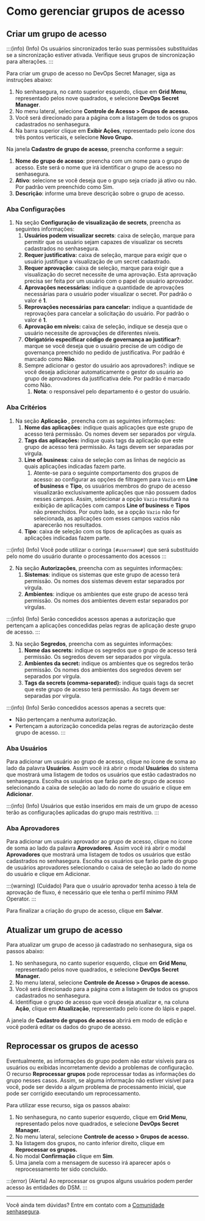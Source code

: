 # Como gerenciar grupos de acesso

## Criar um grupo de acesso

:::(info) (Info)
Os usuários sincronizados terão suas permissões substituídas se a sincronização estiver ativada. Verifique seus grupos de sincronização para alterações.
:::

Para criar um grupo de acesso no DevOps Secret Manager, siga as instruções abaixo:

1. No senhasegura, no canto superior esquerdo, clique em **Grid Menu**, representado pelos nove quadrados, e selecione **DevOps Secret Manager**.
2. No menu lateral, selecione **Controle de Acesso > Grupos de acesso.**
3. Você será direcionado para a página com a listagem de todos os grupos cadastrados no senhasegura.
4. Na barra superior clique em **Exibir Ações**, representado pelo ícone dos três pontos verticais, e selecione **Novo Grupo.**

Na janela **Cadastro de grupo de acesso**, preencha conforme a seguir:

1. **Nome do grupo de acesso**: preencha com um nome para o grupo de acesso. Este será o nome que irá identificar o grupo de acesso no senhasegura.
2. **Ativo**: selecione se você deseja que o grupo seja criado já ativo ou não. Por padrão vem preenchido como Sim.
3. **Descrição**: informe uma breve descrição sobre o grupo de acesso.

### Aba Configurações

1. Na seção **Configuração de visualização de secrets**, preencha as seguintes informações:
   1. **Usuários podem visualizar secrets**: caixa de seleção, marque para permitir que os usuário sejam capazes de visualizar os secrets cadastrados no senhasegura.
   2. **Requer justificativa:** caixa de seleção, marque para exigir que o usuário justifique a visualização de um secret cadastrado.
   3. **Requer aprovação:** caixa de seleção, marque para exigir que a visualização do secret necessite de uma aprovação. Esta aprovação precisa ser feita por um usuário com o papel de usuário aprovador.
   4. **Aprovações necessárias:** indique a quantidade de aprovações necessárias para o usuário poder visualizar o secret. Por padrão o valor é **1**.
   5. **Reprovações necessárias**  **para cancelar:** indique a quantidade de reprovações para cancelar a solicitação do usuário. Por padrão o valor é **1**.
   6. **Aprovação em níveis:** caixa de seleção, indique se deseja que o usuário necessite de aprovações de diferentes níveis.
   7. **Obrigatório especificar código de governança ao justificar?**: marque se você deseja que o usuário precise de um código de governança preenchido no pedido de justificativa. Por padrão é marcado como **Não**.
   8. Sempre adicionar o gestor do usuário aos aprovadores?: indique se você deseja adicionar automaticamente o gestor do usuário ao grupo de aprovadores da justificativa dele. Por padrão é marcado como Não.
      1. **Nota**: o responsável pelo departamento é o gestor do usuário.

### Aba Critérios

1. Na seção **Aplicação** , preencha com as seguintes informações:
   1. **Nome das aplicações**: indique quais aplicações que este grupo de acesso terá permissão. Os nomes devem ser separados por vírgula.
   2. **Tags das aplicações:** indique quais tags da aplicação que este grupo de acesso terá permissão. As tags devem ser separadas por vírgula.
   3. **Line of business**: caixa de seleção com as linhas de negócio as quais aplicações indicadas fazem parte.
      1. Atente-se para o seguinte comportamento dos grupos de acesso: ao configurar as opções de filtragem para `Vazio` em **Line of business** e **Tipo**, os usuários membros do grupo de acesso visualizarão exclusivamente aplicações que não possuem dados nesses campos. Assim, selecionar a opção `Vazio` resultará na exibição de aplicações com campos **Line of business** e **Tipos** não preenchidos. Por outro lado, se a opção `Vazio` não for selecionada, as aplicações com esses campos vazios não aparecerão nos resultados.
   4. **Tipo**: caixa de seleção com os tipos de aplicações as quais as aplicações indicadas fazem parte.

:::(info) (Info)
Você pode utilizar o coringa `[#username#]` que será substituído pelo nome do usuário durante o processamento dos acessos
:::

2. Na seção **Autorizações**, preencha com as seguintes informações:
   1. **Sistemas**: indique os sistemas que este grupo de acesso terá permissão. Os nomes dos sistemas devem estar separados por vírgula.
   2. **Ambientes**: indique os ambientes que este grupo de acesso terá permissão. Os nomes dos ambientes devem estar separados por vírgulas.

:::(info) (Info)
Serão concedidos acessos apenas a autorização que pertençam a aplicações concedidas pelas regras de aplicação deste grupo de acesso.
:::

3. Na seção **Segredos**, preencha com as seguintes informações:
   1. **Nome das secrets:** indique os segredos que o grupo de acesso terá permissão. Os segredos devem ser separados por vírgula.
   2. **Ambientes da secret:** indique os ambientes que os segredos terão permissão. Os nomes dos ambientes dos segredos devem ser separados por vírgula.
   3. **Tags da secrets (comma-separated):** indique quais tags da secret que este grupo de acesso terá permissão. As tags devem ser separadas por vírgula.

:::(info) (Info)
Serão concedidos acessos apenas a secrets que:
* Não pertençam a nenhuma autorização.
* Pertençam a autorização concedida pelas regras de autorização deste grupo de acesso.
:::

### Aba Usuários

Para adicionar um usuário ao grupo de acesso, clique no ícone de soma ao lado da palavra **Usuários**. Assim você irá abrir o modal **Usuários** do sistema que mostrará uma listagem de todos os usuários que estão cadastrados no senhasegura. Escolha os usuários que farão parte do grupo de acesso selecionando a caixa de seleção ao lado do nome do usuário e clique em **Adicionar**.

:::(info) (Info)
Usuários que estão inseridos em mais de um grupo de acesso terão as configurações aplicadas do grupo mais restritivo.
:::

### Aba Aprovadores

Para adicionar um usuário  aprovador ao grupo de acesso, clique no ícone de soma ao lado da palavra **Aprovadores**. Assim você irá abrir o modal **Aprovadores** que mostrará uma listagem de todos os usuários que estão cadastrados no senhasegura. Escolha os usuários que farão parte do grupo de usuários aprovadores selecionando o caixa de seleção ao lado do nome do usuário e clique em Adicionar.

:::(warning) (Cuidado)
Para que o usuário aprovador tenha acesso à tela de aprovação de fluxo, é necessário que ele tenha o perfil mínimo PAM Operator.
:::

Para finalizar a criação do grupo de acesso, clique em **Salvar**.

## Atualizar um grupo de acesso

Para atualizar um grupo de acesso já cadastrado no senhasegura, siga os passos abaixo:

1. No senhasegura, no canto superior esquerdo, clique em **Grid Menu**, representado pelos nove quadrados, e selecione **DevOps Secret Manager.**
2. No menu lateral, selecione **Controle de Acesso > Grupos de acesso.**
3. Você será direcionado para a página com a listagem de todos os grupos cadastrados no senhasegura.
4. Identifique o grupo de acesso que você deseja atualizar e, na coluna **Ação**, clique em **Atualização**, representado pelo ícone do lápis e papel.

A janela de **Cadastro de grupos de acesso** abrirá em modo de edição e você poderá editar os dados do grupo de acesso.

## Reprocessar os grupos de acesso

Eventualmente, as informações do grupo podem não estar visíveis para os usuários ou exibidas incorretamente devido a problemas de configuração. O recurso **Reprocessar grupos** pode reprocessar todas as informações do grupo nesses casos. Assim, se alguma informação não estiver visível para você, pode ser devido a algum problema de processamento inicial, que pode ser corrigido executando um reprocessamento.

Para utilizar esse recurso, siga os passos abaixo:

1. No senhasegura, no canto superior esquerdo, clique em **Grid Menu**, representado pelos nove quadrados, e selecione **DevOps Secret Manager.**
2. No menu lateral, selecione **Controle de acesso > Grupos de acesso.**
3. Na listagem dos grupos, no canto inferior direito, clique em **Reprocessar os grupos.**
4. No modal **Confirmação** clique em **Sim**.
5. Uma janela com a mensagem de sucesso irá aparecer após o reprocessamento ter sido concluído.

:::(error) (Alerta)
Ao reprocessar os grupos alguns usuários podem perder acesso às entidades do DSM.
:::

---

Você ainda tem dúvidas? Entre em contato com a [Comunidade senhasegura](https://community.senhasegura.io/).